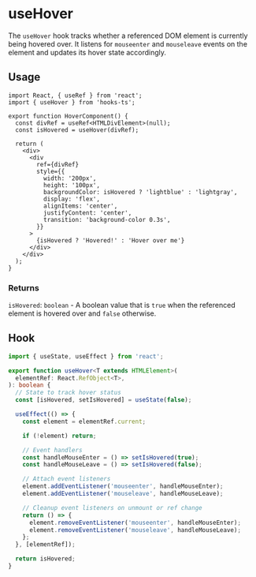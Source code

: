 # useHover

The `useHover` hook tracks whether a referenced DOM element is currently being hovered over. It listens for `mouseenter` and `mouseleave` events on the element and updates its hover state accordingly.

## Usage

```tsx
import React, { useRef } from 'react';
import { useHover } from 'hooks-ts';

export function HoverComponent() {
  const divRef = useRef<HTMLDivElement>(null);
  const isHovered = useHover(divRef);

  return (
    <div>
      <div
        ref={divRef}
        style={{
          width: '200px',
          height: '100px',
          backgroundColor: isHovered ? 'lightblue' : 'lightgray',
          display: 'flex',
          alignItems: 'center',
          justifyContent: 'center',
          transition: 'background-color 0.3s',
        }}
      >
        {isHovered ? 'Hovered!' : 'Hover over me'}
      </div>
    </div>
  );
}
```

### Returns

`isHovered`: `boolean` - A boolean value that is `true` when the referenced element is hovered over and `false` otherwise.

## Hook

```ts
import { useState, useEffect } from 'react';

export function useHover<T extends HTMLElement>(
  elementRef: React.RefObject<T>,
): boolean {
  // State to track hover status
  const [isHovered, setIsHovered] = useState(false);

  useEffect(() => {
    const element = elementRef.current;

    if (!element) return;

    // Event handlers
    const handleMouseEnter = () => setIsHovered(true);
    const handleMouseLeave = () => setIsHovered(false);

    // Attach event listeners
    element.addEventListener('mouseenter', handleMouseEnter);
    element.addEventListener('mouseleave', handleMouseLeave);

    // Cleanup event listeners on unmount or ref change
    return () => {
      element.removeEventListener('mouseenter', handleMouseEnter);
      element.removeEventListener('mouseleave', handleMouseLeave);
    };
  }, [elementRef]);

  return isHovered;
}
```
